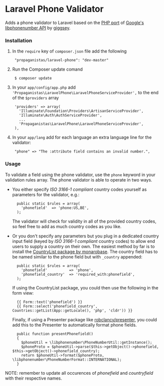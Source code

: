 # Laravel Phone Validator

Adds a phone validator to Laravel based on the [PHP port](https://github.com/giggsey/libphonenumber-for-php) of [Google's libphonenumber API](https://code.google.com/p/libphonenumber/) by [giggsey](https://github.com/giggsey).

### Installation

1. In the `require` key of `composer.json` file add the following

        "propaganistas/laravel-phone": "dev-master"

3. Run the Composer update comand

        $ composer update

4. In your `app/config/app.php` add `'Propaganistas\LaravelPhone\LaravelPhoneServiceProvider',` to the end of the `$providers` array

        'providers' => array(
          'Illuminate\Foundation\Providers\ArtisanServiceProvider',
          'Illuminate\Auth\AuthServiceProvider',
          ...
          'Propaganistas\LaravelPhone\LaravelPhoneServiceProvider',
        ),

5. In your `app/lang` add for each language an extra language line for the validator:

        "phone" => "The :attribute field contains an invalid number.",


### Usage

To validate a field using the phone validator, use the `phone` keyword in your validation rules array. The phone validator is able to operate in two ways.

- You either specify *ISO 3166-1 compliant* country codes yourself as parameters for the validator, e.g.:

        public static $rules = array(
          'phonefield'  => 'phone:US,BE',
        );

  The validator will check for validity in all of the provided country codes, so feel free to add as much country codes as you like.

- Or you don't specify any parameters but you plug in a dedicated country input field (keyed by *ISO 3166-1 compliant* country codes) to allow end users to supply a country on their own. The easiest method by far is to install the [CountryList package by monarobase](https://github.com/Monarobase/country-list). The country field has to be named similar to the phone field but with `_country` appended:

        public static $rules = array(
          'phonefield'          => 'phone',
          'phonefield_country'  => 'required_with:phonefield',
        );

  If using the CountryList package, you could then use the following in the form view:

        {{ Form::text('phonefield') }}
        {{ Form::select('phonefield_country', Countries::getList(App::getLocale(), 'php', 'cldr')) }}


  Finally, if using a Presenter package like [robclancy/presenter](https://github.com/robclancy/presenter), you could add this to the Presenter to automatically format phone fields.

        public function presentPhonefield()
        {
          $phoneUtil = \libphonenumber\PhoneNumberUtil::getInstance();
          $phoneProto = $phoneUtil->parse($this->getObject()->phonefield, $this->getObject()->phonefield_country);
          return $phoneUtil->format($phoneProto, \libphonenumber\PhoneNumberFormat::INTERNATIONAL);
        }



NOTE: remember to update all occurences of *phonefield* and *countryfield* with their respective names.